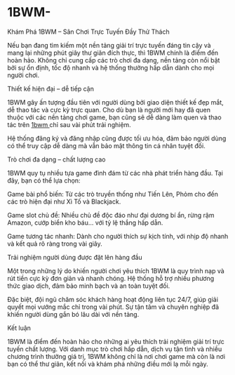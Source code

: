 # 1BWM-
Khám Phá 1BWM – Sân Chơi Trực Tuyến Đầy Thử Thách

Nếu bạn đang tìm kiếm một nền tảng giải trí trực tuyến đáng tin cậy và mang lại những phút giây thư giãn đích thực, thì 1BWM chính là điểm đến hoàn hảo. Không chỉ cung cấp các trò chơi đa dạng, nền tảng còn nổi bật bởi sự ổn định, tốc độ nhanh và hệ thống thưởng hấp dẫn dành cho mọi người chơi.

Thiết kế hiện đại – dễ tiếp cận

1BWM gây ấn tượng đầu tiên với người dùng bởi giao diện thiết kế đẹp mắt, dễ thao tác và cực kỳ trực quan. Cho dù bạn là người mới hay đã quen thuộc với các nền tảng chơi game, bạn cũng sẽ dễ dàng làm quen và thao tác trên <a href=https://1bwm.org> 1bwm </a>  chỉ sau vài phút trải nghiệm.

Hệ thống đăng ký và đăng nhập cũng được tối ưu hóa, đảm bảo người dùng có thể truy cập dễ dàng mà vẫn bảo mật thông tin cá nhân tuyệt đối.

Trò chơi đa dạng – chất lượng cao

1BWM quy tụ nhiều tựa game đình đám từ các nhà phát triển hàng đầu. Tại đây, bạn có thể lựa chọn:

Game bài phổ biến: Từ các trò truyền thống như Tiến Lên, Phỏm cho đến các trò hiện đại như Xì Tố và Blackjack.

Game slot chủ đề: Nhiều chủ đề độc đáo như đại dương bí ẩn, rừng rậm Amazon, cướp biển kho báu… với tỷ lệ thắng hấp dẫn.

Game tương tác nhanh: Dành cho người thích sự kịch tính, với nhịp độ nhanh và kết quả rõ ràng trong vài giây.

Trải nghiệm người dùng được đặt lên hàng đầu

Một trong những lý do khiến người chơi yêu thích 1BWM là quy trình nạp và rút tiền cực kỳ đơn giản và nhanh chóng. Hệ thống hỗ trợ nhiều phương thức giao dịch, đảm bảo minh bạch và an toàn tuyệt đối.

Đặc biệt, đội ngũ chăm sóc khách hàng hoạt động liên tục 24/7, giúp giải quyết mọi vướng mắc chỉ trong vài phút. Sự tận tâm và chuyên nghiệp đã khiến người dùng gắn bó lâu dài với nền tảng.

Kết luận

1BWM là điểm đến hoàn hảo cho những ai yêu thích trải nghiệm giải trí trực tuyến chất lượng. Với danh mục trò chơi hấp dẫn, dịch vụ tận tình và nhiều chương trình thưởng giá trị, 1BWM không chỉ là nơi chơi game mà còn là nơi bạn có thể thư giãn, kết nối và khám phá những điều mới lạ mỗi ngày.

